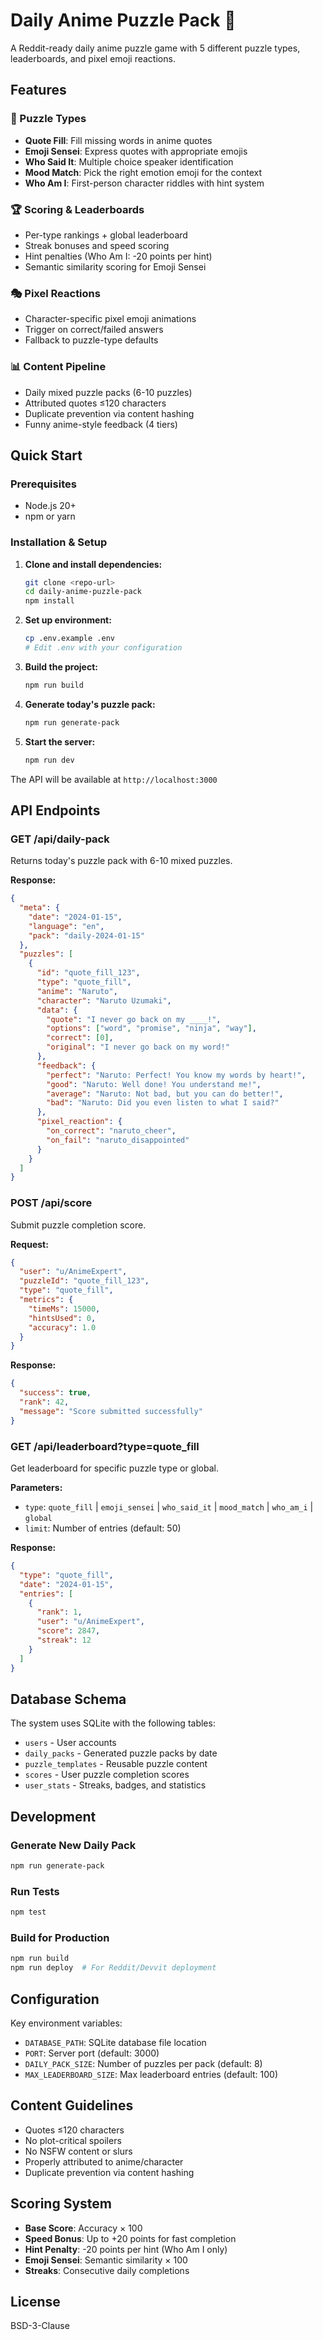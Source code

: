 # Daily Anime Puzzle Pack 🎌

A Reddit-ready daily anime puzzle game with 5 different puzzle types, leaderboards, and pixel emoji reactions.

## Features

### 🧩 Puzzle Types
- **Quote Fill**: Fill missing words in anime quotes
- **Emoji Sensei**: Express quotes with appropriate emojis  
- **Who Said It**: Multiple choice speaker identification
- **Mood Match**: Pick the right emotion emoji for the context
- **Who Am I**: First-person character riddles with hint system

### 🏆 Scoring & Leaderboards
- Per-type rankings + global leaderboard
- Streak bonuses and speed scoring
- Hint penalties (Who Am I: -20 points per hint)
- Semantic similarity scoring for Emoji Sensei

### 🎭 Pixel Reactions
- Character-specific pixel emoji animations
- Trigger on correct/failed answers
- Fallback to puzzle-type defaults

### 📊 Content Pipeline
- Daily mixed puzzle packs (6-10 puzzles)
- Attributed quotes ≤120 characters
- Duplicate prevention via content hashing
- Funny anime-style feedback (4 tiers)

## Quick Start

### Prerequisites
- Node.js 20+
- npm or yarn

### Installation & Setup

1. **Clone and install dependencies:**
   ```bash
   git clone <repo-url>
   cd daily-anime-puzzle-pack
   npm install
   ```

2. **Set up environment:**
   ```bash
   cp .env.example .env
   # Edit .env with your configuration
   ```

3. **Build the project:**
   ```bash
   npm run build
   ```

4. **Generate today's puzzle pack:**
   ```bash
   npm run generate-pack
   ```

5. **Start the server:**
   ```bash
   npm run dev
   ```

The API will be available at `http://localhost:3000`

## API Endpoints

### GET /api/daily-pack
Returns today's puzzle pack with 6-10 mixed puzzles.

**Response:**
```json
{
  "meta": {
    "date": "2024-01-15",
    "language": "en", 
    "pack": "daily-2024-01-15"
  },
  "puzzles": [
    {
      "id": "quote_fill_123",
      "type": "quote_fill",
      "anime": "Naruto",
      "character": "Naruto Uzumaki",
      "data": {
        "quote": "I never go back on my ____!",
        "options": ["word", "promise", "ninja", "way"],
        "correct": [0],
        "original": "I never go back on my word!"
      },
      "feedback": {
        "perfect": "Naruto: Perfect! You know my words by heart!",
        "good": "Naruto: Well done! You understand me!",
        "average": "Naruto: Not bad, but you can do better!",
        "bad": "Naruto: Did you even listen to what I said?"
      },
      "pixel_reaction": {
        "on_correct": "naruto_cheer",
        "on_fail": "naruto_disappointed"
      }
    }
  ]
}
```

### POST /api/score
Submit puzzle completion score.

**Request:**
```json
{
  "user": "u/AnimeExpert",
  "puzzleId": "quote_fill_123", 
  "type": "quote_fill",
  "metrics": {
    "timeMs": 15000,
    "hintsUsed": 0,
    "accuracy": 1.0
  }
}
```

**Response:**
```json
{
  "success": true,
  "rank": 42,
  "message": "Score submitted successfully"
}
```

### GET /api/leaderboard?type=quote_fill
Get leaderboard for specific puzzle type or global.

**Parameters:**
- `type`: `quote_fill` | `emoji_sensei` | `who_said_it` | `mood_match` | `who_am_i` | `global`
- `limit`: Number of entries (default: 50)

**Response:**
```json
{
  "type": "quote_fill",
  "date": "2024-01-15",
  "entries": [
    {
      "rank": 1,
      "user": "u/AnimeExpert", 
      "score": 2847,
      "streak": 12
    }
  ]
}
```

## Database Schema

The system uses SQLite with the following tables:
- `users` - User accounts
- `daily_packs` - Generated puzzle packs by date
- `puzzle_templates` - Reusable puzzle content
- `scores` - User puzzle completion scores  
- `user_stats` - Streaks, badges, and statistics

## Development

### Generate New Daily Pack
```bash
npm run generate-pack
```

### Run Tests
```bash
npm test
```

### Build for Production
```bash
npm run build
npm run deploy  # For Reddit/Devvit deployment
```

## Configuration

Key environment variables:
- `DATABASE_PATH`: SQLite database file location
- `PORT`: Server port (default: 3000)
- `DAILY_PACK_SIZE`: Number of puzzles per pack (default: 8)
- `MAX_LEADERBOARD_SIZE`: Max leaderboard entries (default: 100)

## Content Guidelines

- Quotes ≤120 characters
- No plot-critical spoilers
- No NSFW content or slurs
- Properly attributed to anime/character
- Duplicate prevention via content hashing

## Scoring System

- **Base Score**: Accuracy × 100
- **Speed Bonus**: Up to +20 points for fast completion
- **Hint Penalty**: -20 points per hint (Who Am I only)
- **Emoji Sensei**: Semantic similarity × 100
- **Streaks**: Consecutive daily completions

## License

BSD-3-Clause
